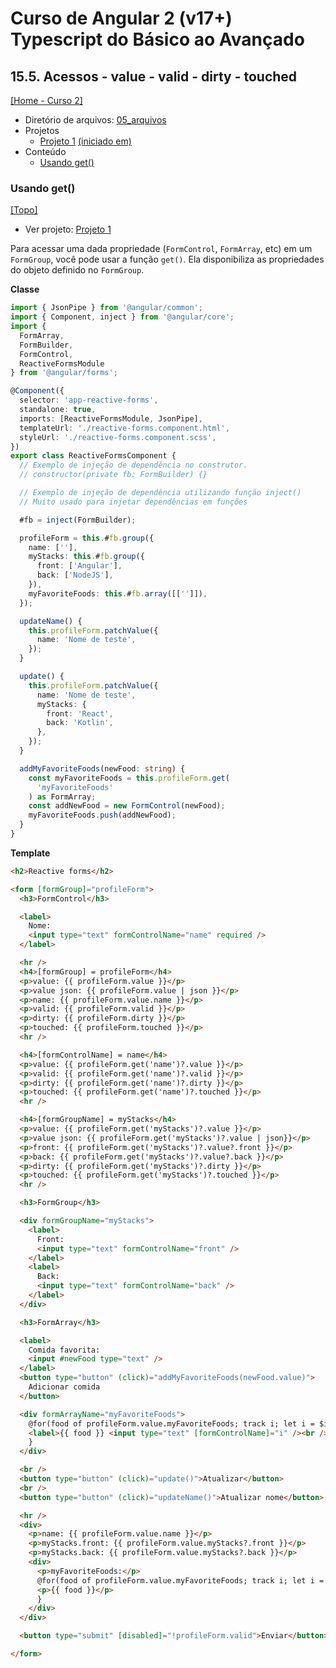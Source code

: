 # Curso de Angular 2 (v17+) Typescript do Básico ao Avançado

## 15.5. Acessos - value - valid - dirty - touched
[[Home - Curso 2]](../../README.md#curso-2)<br />

- Diretório de arquivos: [05_arquivos](./05_arquivos/)
- Projetos
  - [Projeto 1](./05_arquivos/proj_01/) [(iniciado em)](#usando-get)
- Conteúdo
  - [Usando get()](#usando-get)

### Usando get()
[[Topo]](#)<br />

- Ver projeto: [Projeto 1](./05_arquivos/proj_01/)

Para acessar uma dada propriedade (`FormControl`, `FormArray`, etc) em um `FormGroup`, você pode usar a função `get()`. Ela disponibiliza as propriedades do objeto definido no `FormGroup`.

**Classe**
```typescript
import { JsonPipe } from '@angular/common';
import { Component, inject } from '@angular/core';
import {
  FormArray,
  FormBuilder,
  FormControl,
  ReactiveFormsModule
} from '@angular/forms';

@Component({
  selector: 'app-reactive-forms',
  standalone: true,
  imports: [ReactiveFormsModule, JsonPipe],
  templateUrl: './reactive-forms.component.html',
  styleUrl: './reactive-forms.component.scss',
})
export class ReactiveFormsComponent {
  // Exemplo de injeção de dependência no construtor.
  // constructor(private fb: FormBuilder) {}

  // Exemplo de injeção de dependência utilizando função inject()
  // Muito usado para injetar dependências em funções

  #fb = inject(FormBuilder);

  profileForm = this.#fb.group({
    name: [''],
    myStacks: this.#fb.group({
      front: ['Angular'],
      back: ['NodeJS'],
    }),
    myFavoriteFoods: this.#fb.array([['']]),
  });

  updateName() {
    this.profileForm.patchValue({
      name: 'Nome de teste',
    });
  }

  update() {
    this.profileForm.patchValue({
      name: 'Nome de teste',
      myStacks: {
        front: 'React',
        back: 'Kotlin',
      },
    });
  }

  addMyFavoriteFoods(newFood: string) {
    const myFavoriteFoods = this.profileForm.get(
      'myFavoriteFoods'
    ) as FormArray;
    const addNewFood = new FormControl(newFood);
    myFavoriteFoods.push(addNewFood);
  }
}
```

**Template**
```html
<h2>Reactive forms</h2>

<form [formGroup]="profileForm">
  <h3>FormControl</h3>

  <label>
    Nome:
    <input type="text" formControlName="name" required />
  </label>

  <hr />
  <h4>[formGroup] = profileForm</h4>
  <p>value: {{ profileForm.value }}</p>
  <p>value json: {{ profileForm.value | json }}</p>
  <p>name: {{ profileForm.value.name }}</p>
  <p>valid: {{ profileForm.valid }}</p>
  <p>dirty: {{ profileForm.dirty }}</p>
  <p>touched: {{ profileForm.touched }}</p>
  <hr />

  <h4>[formControlName] = name</h4>
  <p>value: {{ profileForm.get('name')?.value }}</p>
  <p>valid: {{ profileForm.get('name')?.valid }}</p>
  <p>dirty: {{ profileForm.get('name')?.dirty }}</p>
  <p>touched: {{ profileForm.get('name')?.touched }}</p>
  <hr />

  <h4>[formGroupName] = myStacks</h4>
  <p>value: {{ profileForm.get('myStacks')?.value }}</p>
  <p>value json: {{ profileForm.get('myStacks')?.value | json}}</p>
  <p>front: {{ profileForm.get('myStacks')?.value?.front }}</p>
  <p>back: {{ profileForm.get('myStacks')?.value?.back }}</p>
  <p>dirty: {{ profileForm.get('myStacks')?.dirty }}</p>
  <p>touched: {{ profileForm.get('myStacks')?.touched }}</p>
  <hr />

  <h3>FormGroup</h3>

  <div formGroupName="myStacks">
    <label>
      Front:
      <input type="text" formControlName="front" />
    </label>
    <label>
      Back:
      <input type="text" formControlName="back" />
    </label>
  </div>

  <h3>FormArray</h3>

  <label>
    Comida favorita:
    <input #newFood type="text" />
  </label>
  <button type="button" (click)="addMyFavoriteFoods(newFood.value)">
    Adicionar comida
  </button>

  <div formArrayName="myFavoriteFoods">
    @for(food of profileForm.value.myFavoriteFoods; track i; let i = $index) {
    <label>{{ food }} <input type="text" [formControlName]="i" /><br /> </label>
    }
  </div>

  <br />
  <button type="button" (click)="update()">Atualizar</button>
  <br />
  <button type="button" (click)="updateName()">Atualizar nome</button>

  <hr />
  <div>
    <p>name: {{ profileForm.value.name }}</p>
    <p>myStacks.front: {{ profileForm.value.myStacks?.front }}</p>
    <p>myStacks.back: {{ profileForm.value.myStacks?.back }}</p>
    <div>
      <p>myFavoriteFoods:</p>
      @for(food of profileForm.value.myFavoriteFoods; track i; let i = $index) {
      <p>{{ food }}</p>
      }
    </div>
  </div>

  <button type="submit" [disabled]="!profileForm.valid">Enviar</button>

</form>
```
